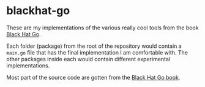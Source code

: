 # blackhat-go

These are my implementations of the various really cool tools from the book [Black Hat Go](https://www.amazon.com/Black-Hat-Go-Programming-Pentesters/dp/1593278659).

Each folder (package) from the root of the repository would contain a `main.go` file that has the final implementation I am comfortable with. The other packages inside each would contain different experimental implementations.

Most part of the source code are gotten from the [Black Hat Go book](https://www.amazon.com/Black-Hat-Go-Programming-Pentesters/dp/1593278659).